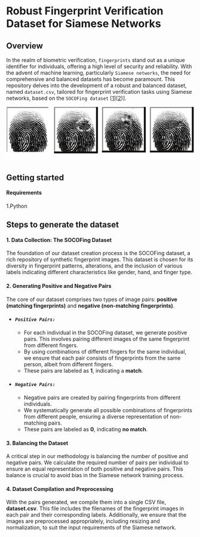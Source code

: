 # Robust Fingerprint Verification Dataset for Siamese Networks

## Overview
In the realm of biometric verification, `fingerprints` stand out as a unique identifier for individuals, offering a high level of security and reliability. With the advent of machine learning, particularly `Siamese networks`, the need for comprehensive and balanced datasets has become paramount. This repository delves into the development of a robust and balanced dataset, named `dataset.csv`, tailored for fingerprint verification tasks using Siamese networks, based on  the `SOCOFing dataset` [[1](https://www.kaggle.com/datasets/ruizgara/socofing)][[2](https://arxiv.org/abs/1807.10609))].
<p align="center">
<img src="Samples-of-fingerprint-images-in-SOCOFing-dataset.ppm" alt="Sample fingerprints" width="900px">
</p>

## Getting started
#### Requirements
1.Python

## Steps to generate the dataset 
#### **1. Data Collection: The SOCOFing Dataset**

The foundation of our dataset creation process is the SOCOFing dataset, a rich repository of synthetic fingerprint images. This dataset is chosen for its diversity in fingerprint patterns, alterations, and the inclusion of various labels indicating different characteristics like gender, hand, and finger type.

#### **2. Generating Positive and Negative Pairs**

The core of our dataset comprises two types of image pairs: **positive (matching fingerprints)** and **negative (non-matching fingerprints)**.
- #### *`Positive Pairs:`*
 
  - For each individual in the SOCOFing dataset, we generate positive pairs. This involves pairing different images of the same fingerprint from different fingers.
  - By using combinations of different fingers for the same individual, we ensure that each pair consists of fingerprints from the same person, albeit from different fingers.
  - These pairs are labeled as **1**, indicating a **match**.
    
- #### *`Negative Pairs:`*
  
  - Negative pairs are created by pairing fingerprints from different individuals.
  - We systematically generate all possible combinations of fingerprints from different people, ensuring a diverse representation of non-matching pairs.
  - These pairs are labeled as **0**, indicating **no match**.

#### **3. Balancing the Dataset**

A critical step in our methodology is balancing the number of positive and negative pairs. We calculate the required number of pairs per individual to ensure an equal representation of both positive and negative pairs. This balance is crucial to avoid bias in the Siamese network training process.

#### **4. Dataset Compilation and Preprocessing**

With the pairs generated, we compile them into a single CSV file, **dataset.csv**. This file includes the filenames of the fingerprint images in each pair and their corresponding labels. Additionally, we ensure that the images are preprocessed appropriately, including resizing and normalization, to suit the input requirements of the Siamese network.

